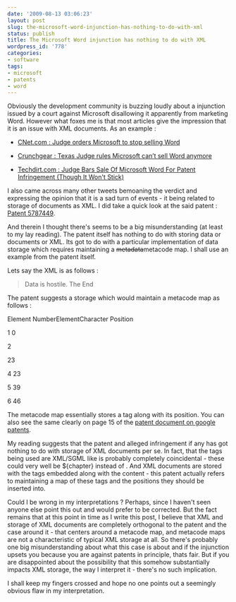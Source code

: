 ```yaml
---
date: '2009-08-13 03:06:23'
layout: post
slug: the-microsoft-word-injunction-has-nothing-to-do-with-xml
status: publish
title: The Microsoft Word injunction has nothing to do with XML
wordpress_id: '778'
categories:
- software
tags:
- microsoft
- patents
- word
---
```


Obviously the development community is buzzing loudly about a injunction issued by a court against Microsoft disallowing it apparently from marketing Word. However what foxes me is that most articles give the impression that it is an issue with XML documents. As an example :




	
  * [CNet.com : Judge orders Microsoft to stop selling Word](http://news.cnet.com/8301-10805_3-10308013-75.html)

	
  * [Crunchgear : Texas Judge rules Microsoft can’t sell Word anymore](http://www.crunchgear.com/2009/08/12/texas-judge-rules-microsoft-cant-sell-word-anymore/)

	
  * [Techdirt.com : Judge Bars Sale Of Microsoft Word For Patent Infringement (Though It Won't Stick)](http://techdirt.com/articles/20090811/2330285852.shtml)



I also came across many other tweets bemoaning the verdict and expressing the opinion that it is a sad turn of events - it being related to storage of documents as XML. I did take a quick look at the said patent :[ Patent 5787449](http://patft.uspto.gov/netacgi/nph-Parser?Sect1=PTO2&Sect2=HITOFF&p=1&u=%2Fnetahtml%2FPTO%2Fsearch-bool.html&r=12&f=G&l=50&co1=AND&d=PTXT&s1=5,787,449&OS=5,787,449&RS=5,787,449).

And therein I thought there's seems to be a big misunderstanding (at least to my lay reading). The patent itself has nothing to do with storing data or documents or XML. Its got to do with a particular implementation of data storage which requires maintaining a <del>metadata</del>metacode map. I shall use an example from the patent itself.

Lets say the XML is as follows :



> <Chapter><Title>The Secret Life of Data</Title><Para>Data is hostile. </Para>The End</Chapter>



The patent  suggests a storage which would maintain a metacode map as follows :






Element NumberElementCharacter Position


1
<Chapter>
0



2
<Title>
0



3
</Title>
23



4
<Para>
23



5
</Para>
39



6
</Chapter>
46



The metacode map essentially stores a tag along with its position. You can also see the same clearly on page 15 of the [patent document on google patents](http://www.google.com/patents?id=y8UkAAAAEBAJ&printsec=abstract&zoom=4&source=gbs_overview_r&cad=0#v=onepage&q=&f=false).

My reading suggests that the patent and alleged infringement if any has got nothing to do with storage of XML documents per se. In fact, that the tags being used are XML/SGML like is probably completely coincidental - these could very well be ${chapter} instead of <chapter>. And XML documents are stored with the tags embedded along with the content - this patent actually refers to maintaining a map of these tags and the positions they should be inserted into.

Could I be wrong in my interpretations ? Perhaps, since I haven't seen anyone else point this out and would prefer to be corrected. But the fact remains that at this point in time as I write this post, I believe that XML and storage of XML documents are completely orthogonal to the patent and the case around it - that centers around a metacode map, and metacode maps are not a characteristic of typical XML storage at all. So there's probably one big misunderstanding about what this case is about and if the injunction upsets you because you are against patents in principle, thats fair. But if you are disappointed about the possibility that this somehow substantially impacts XML storage, the way I interpret it - there's no such implication.

I shall keep my fingers crossed and hope no one points out a seemingly obvious flaw in my interpretation.



